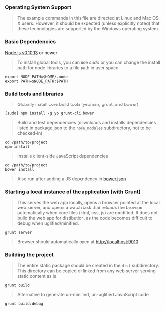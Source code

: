 ### Operating System Support
> The example commands in this file are directed at Linux and Mac OS X users.  However, it should be expected (unless
> explicitly noted) that these technologies are supported by the Windows operating system.

### Basic Dependencies
  [Node.js v0.10.13](http://www.nodejs.org) or newer
> To install global tools, you can use *sudo* or you can change the install path for node libraries to a file path 
> in user space
 
  ```
  export NODE_PATH=$HOME/.node
  export PATH=$NODE_PATH:$PATH
  ```

### Build tools and libraries

> Globally install core build tools (yeoman, grunt, and bower)

```
[sudo] npm install -g yo grunt-cli bower
```

> Build and test dependencies (downloads and installs dependencies listed in package.json to the `node_modules` subdirectory, not to be checked-in)

```
cd /path/to/project
npm install
```

> Installs client-side JavaScript dependencies

```
cd /path/to/project
bower install
```
> Also run after adding a JS dependency in [bower.json](https://github.com/IlyaLab/WebAppBase/blob/master/bower.json)

### Starting a local instance of the application (with Grunt) 
> This serves the web app locally, opens a browser pointed at the local web server, and opens a watch task that 
> reloads the browser automatically when core files (html, css, js) are modified.  It does not build the web app for 
> distibution, as the code becomes difficult to debug when uglified/minified.

```
grunt server
```
> Browser should automatically open at [http://localhost:9010](http://localhost:9010)

### Building the project
> The entire static package should be created in the `dist` subdirectory.  This directory can be copied or linked from any web server serving static content as is

```
grunt build
```

> Alternative to generate un-minified, un-uglified JavaScript code

```
grunt build:debug
```
